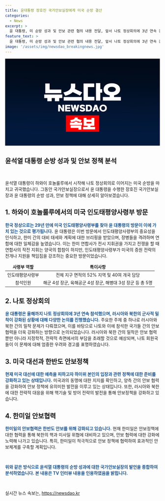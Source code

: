 ```yaml
---
title: 윤대통령 장호진 국가안보실장에게 미국 순방 결산
categories:
  - News
excerpt: >
  윤 대통령, 미 순방 성과 및 안보 관련 협의 내용 전달, 앞서 나토 정상회의에 3년 연속 참석해 주변 정세에 대한 태도 및 협력 방안에 대한 논의, 러북 관계 및 안보 협력 등을 다루었음. 미 대선과 한반도 안보에 대한 관련된 내용 논의, 정밀한 안보조치 및 미 대선 결과에 대한 대비, 한미일 안보협력 강화 방향 등이 다뤄졌음.
feature_text: >
  윤 대통령, 미 순방 성과 및 안보 관련 협의 내용 전달, 앞서 나토 정상회의에 3년 연속 참석해 주변 정세에 대한 태도 및 협력 방안에 대한 논의, 러북 관계 및 안보 협력 등을 다루었음. 미 대선과 한반도 안보에 대한 관련된 내용 논의, 정밀한 안보조치 및 미 대선 결과에 대한 대비, 한미일 안보협력 강화 방향 등이 다뤄졌음.
image: '/assets/img/newsdao_breakingnews.jpg'
---
```


<p><img src="/assets/img/newsdao_breakingnews.jpg" alt="flaretime 속보" /></p>

<h2>윤석열 대통령 순방 성과 및 안보 정책 분석</h2>

<p data-ke-size="size16">&nbsp;</p>

<p data-ke-size="size16">윤석열 대통령이 하와이 호놀룰루에서 시작해 나토 정상회의로 이어지는 미국 순방을 마치고 귀국했습니다. 그동안 국가안보실장으로서 윤 대통령을 수행한 장호진 국가안보실장과 윤 대통령의 순방 성과, 안보 정책에 대해 상세히 알아보겠습니다.</p>

<h2 data-ke-size="size26">1. 하와이 호놀룰루에서의 미국 인도태평양사령부 방문</h2>

<p data-ke-size="size16"><b><span style="color: #1a5490;">한국 정상으로는 29년 만에 미국 인도태평양사령부를 찾아 윤 대통령의 방문이 이에 가치 있는 것으로 평가됩니다.</span></b> 윤 대통령은 이번 방문에서 인도태평양사령부의 중요성을 인식하고, 한미 간의 대비 태세와 계획에 대한 브리핑을 받았으며, 장병들을 격려하며 연합에 대한 일체감을 높였습니다. 이는 한미 연합사가 전시 지휘권을 가지고 전쟁을 할 때 연합사의 작전 지휘는 양국의 합참이 하지만, 인도태평양사령부가 미국의 증원 전략의 전개나 지원을 책임짐을 강조하는 중요한 방문이었습니다.</p>

<table>
<thead>
    <tr>
        <td style="text-align: center; height: 17px;"><b>사령부 역할</b></td>
        <td style="text-align: center;"><b>특이사항</b></td>
    </tr>
</thead>
<tbody>
    <tr>
        <td style="text-align: center; height: 17px;">인도태평양사령부</td>
        <td style="text-align: center;">전체 지구 면적의 52% 지역 및 40여 개국 담당</td>
    </tr>
    <tr>
        <td style="text-align: center; height: 17px;">참석인원</td>
        <td style="text-align: center;">해군 4성 장군, 육해공군 4성 장군, 해병대 3성 장군 등 총 5명</td>
    </tr>
</tbody>
</table>

<h2 data-ke-size="size26">2. 나토 정상회의</h2>

<p data-ke-size="size16"><b><span style="color: #1a5490;">윤 대통령은 올해까지 나토 정상회의에 3년 연속 참석했으며, 러시아와 북한의 군사적 밀착이 강화된 상황에 대해 다양한 논의를 진행했습니다.</span></b> 주요한 주제 중 하나로 러시아와 북한 간의 밀착 문제가 다뤄졌으며, 이를 바탕으로 나토와 이에 참석한 국가들 간의 안보 협력을 더욱 강화하는 방향으로 논의되었습니다. 러시아와 북한 간의 밀착은 안보 협력뿐만 아니라 지정학적, 전략적 측면에서의 부담을 초래할 것으로 예상되며, 나토 회원국들이 이 문제에 대해 엄중한 우려와 경고를 표명하였습니다.</p>

<h2 data-ke-size="size26">3. 미국 대선과 한반도 안보정책</h2>

<p data-ke-size="size16"><b><span style="color: #1a5490;">현재 미국 대선에 대한 예측을 피하고자 하이위 본인의 입장과 관련 정책에 대한 준비를 강화하고 있는 상태입니다.</span></b> 미국과의 동맹에 대한 지지를 확인하고, 양측 간의 안보 협력을 강화하여 안보 정책에 유의미한 발전을 이루고 있는 상태입니다. 또한, 러시아와 북한에 대한 전략적 대응을 위해 핵기술 및 방어 전략의 발전을 통해 안보정책을 강화하고 있습니다.</p>

<h2 data-ke-size="size26">4. 한미일 안보협력</h2>

<p data-ke-size="size16"><b><span style="color: #1a5490;">한미일의 안보협력은 한반도 안보를 위해 강화되고 있습니다.</span></b> 현재 한미일은 안보정책에 대한 협력을 통해 북한의 핵과 미사일 위협에 대비하고 있으며, 안보 협력에 대한 강화에 노력해 나가고 있습니다. 특히, 한미일이 적극적으로 안보 정책에 협력하여 효과적인 안보체계를 구축할 계획입니다.</p>

<p data-ke-size="size16">&nbsp;</p>

<p data-ke-size="size16"><b><span style="color: #1a5490;">위와 같은 방식으로 윤석열 대통령의 순방 성과에 대한 국가안보실장의 발언을 종합하여 분석하였습니다. 본 내용은 TV 인터뷰 내용을 인용하였음을 밝힙니다.</span></b></p>

<p data-ke-size="size16">&nbsp;</p>
실시간 뉴스 속보는, <a href="https://newsdao.kr" rel="dofollow">https://newsdao.kr</a>


